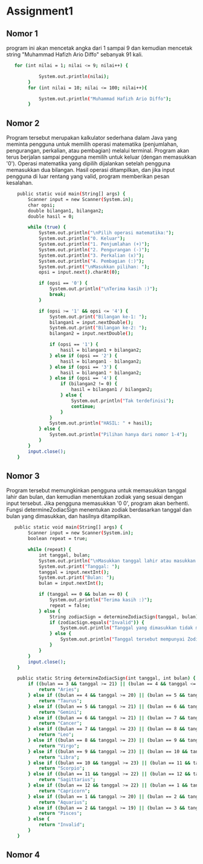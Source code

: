 # Assignment1

## Nomor 1
program ini akan mencetak angka dari 1 sampai 9 dan kemudian mencetak string "Muhammad Hafizh Ario Diffo" sebanyak 91 kali.
```sh
   for (int nilai = 1; nilai <= 9; nilai++) {

            System.out.println(nilai);
        }
        for (int nilai = 10; nilai <= 100; nilai++){

            System.out.println("Muhammad Hafizh Ario Diffo");
        }
   ```

## Nomor 2
Program tersebut merupakan kalkulator sederhana dalam Java yang meminta pengguna untuk memilih operasi matematika (penjumlahan, pengurangan, perkalian, atau pembagian) melalui terminal. Program akan terus berjalan sampai pengguna memilih untuk keluar (dengan memasukkan '0'). Operasi matematika yang dipilih dijalankan setelah pengguna memasukkan dua bilangan. Hasil operasi ditampilkan, dan jika input pengguna di luar rentang yang valid, program memberikan pesan kesalahan.
```sh
    public static void main(String[] args) {
        Scanner input = new Scanner(System.in);
        char opsi;
        double bilangan1, bilangan2;
        double hasil = 0;

        while (true) {
            System.out.println("\nPilih operasi matematika:");
            System.out.println("0. Keluar");
            System.out.println("1. Penjumlahan (+)");
            System.out.println("2. Pengurangan (-)");
            System.out.println("3. Perkalian (x)");
            System.out.println("4. Pembagian (:)");
            System.out.print("\nMasukkan pilihan: ");
            opsi = input.next().charAt(0);

            if (opsi == '0') {
                System.out.println("\nTerima kasih :)");
                break;
            }

            if (opsi >= '1' && opsi <= '4') {
                System.out.print("Bilangan ke-1: ");
                bilangan1 = input.nextDouble();
                System.out.print("Bilangan ke-2: ");
                bilangan2 = input.nextDouble();

                if (opsi == '1') {
                    hasil = bilangan1 + bilangan2;
                } else if (opsi == '2') {
                    hasil = bilangan1 - bilangan2;
                } else if (opsi == '3') {
                    hasil = bilangan1 * bilangan2;
                } else if (opsi == '4') {
                    if (bilangan2 != 0) {
                        hasil = bilangan1 / bilangan2;
                    } else {
                        System.out.println("Tak terdefinisi");
                        continue;
                    }
                }
                System.out.println("HASIL: " + hasil);
            } else {
                System.out.println("Pilihan hanya dari nomor 1-4");
            }
        }
        input.close();
    }
   ```

## Nomor 3
Program tersebut memungkinkan pengguna untuk memasukkan tanggal lahir dan bulan, dan kemudian menentukan zodiak yang sesuai dengan input tersebut. Jika pengguna memasukkan '0 0', program akan berhenti. Fungsi determineZodiacSign menentukan zodiak berdasarkan tanggal dan bulan yang dimasukkan, dan hasilnya ditampilkan.
```sh
   public static void main(String[] args) {
        Scanner input = new Scanner(System.in);
        boolean repeat = true;

        while (repeat) {
            int tanggal, bulan;
            System.out.println("\nMasukkan tanggal lahir atau masukkan 0 0 untuk keluar");
            System.out.print("Tanggal: ");
            tanggal = input.nextInt();
            System.out.print("Bulan: ");
            bulan = input.nextInt();

            if (tanggal == 0 && bulan == 0) {
                System.out.println("Terima kasih :)");
                repeat = false;
            } else {
                String zodiacSign = determineZodiacSign(tanggal, bulan);
                if (zodiacSign.equals("Invalid")) {
                    System.out.println("Tanggal yang dimasukkan tidak masuk akal");
                } else {
                    System.out.println("Tanggal tersebut mempunyai Zodiac " + zodiacSign);
                }
            }
        }
        input.close();
    }

    public static String determineZodiacSign(int tanggal, int bulan) {
        if ((bulan == 3 && tanggal >= 21) || (bulan == 4 && tanggal <= 19)) {
            return "Aries";
        } else if ((bulan == 4 && tanggal >= 20) || (bulan == 5 && tanggal <= 20)) {
            return "Taurus";
        } else if ((bulan == 5 && tanggal >= 21) || (bulan == 6 && tanggal <= 20)) {
            return "Gemini";
        } else if ((bulan == 6 && tanggal >= 21) || (bulan == 7 && tanggal <= 22)) {
            return "Cancer";
        } else if ((bulan == 7 && tanggal >= 23) || (bulan == 8 && tanggal <= 22)) {
            return "Leo";
        } else if ((bulan == 8 && tanggal >= 23) || (bulan == 9 && tanggal <= 22)) {
            return "Virgo";
        } else if ((bulan == 9 && tanggal >= 23) || (bulan == 10 && tanggal <= 22)) {
            return "Libra";
        } else if ((bulan == 10 && tanggal >= 23) || (bulan == 11 && tanggal <= 21)) {
            return "Scorpio";
        } else if ((bulan == 11 && tanggal >= 22) || (bulan == 12 && tanggal <= 21)) {
            return "Sagittarius";
        } else if ((bulan == 12 && tanggal >= 22) || (bulan == 1 && tanggal <= 19)) {
            return "Capricorn";
        } else if ((bulan == 1 && tanggal >= 20) || (bulan == 2 && tanggal <= 18)) {
            return "Aquarius";
        } else if ((bulan == 2 && tanggal >= 19) || (bulan == 3 && tanggal <= 20)) {
            return "Pisces";
        } else {
            return "Invalid";
        }
    }
   ```
## Nomor 4
